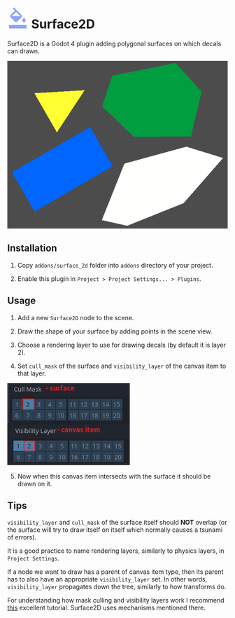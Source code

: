 # ![](addons/surface_2d/icon.svg) Surface2D

Surface2D is a Godot 4 plugin adding polygonal surfaces on which decals can drawn.

![](screenshots/presentation.gif)

## Installation

1. Copy `addons/surface_2d` folder into `addons` directory of your project.

2. Enable this plugin in `Project > Project Settings... > Plugins`.

## Usage

1. Add a new `Surface2D` node to the scene.

2. Draw the shape of your surface by adding points in the scene view.

3. Choose a rendering layer to use for drawing decals (by default it is layer 2).

4. Set `cull_mask` of the surface and `visibility_layer` of the canvas item to that layer.

![](screenshots/culling.png)

5. Now when this canvas item intersects with the surface it should be drawn on it.

## Tips

`visibility_layer` and `cull_mask` of the surface itself should **NOT** overlap (or the surface will try to draw itself on itself which normally causes a tsunami of errors).

It is a good practice to name rendering layers, similarly to physics layers, in `Project Settings`.

If a node we want to draw has a parent of canvas item type, then its parent has to also have an appropriate `visibility_layer` set.
In other words, `visibility_layer` propagates down the tree, similarly to how transforms do.

For understanding how mask culling and visibility layers work I recommend [this](https://www.youtube.com/watch?v=UqQyBv4htqw) excellent tutorial.
Surface2D uses mechanisms mentioned there.
